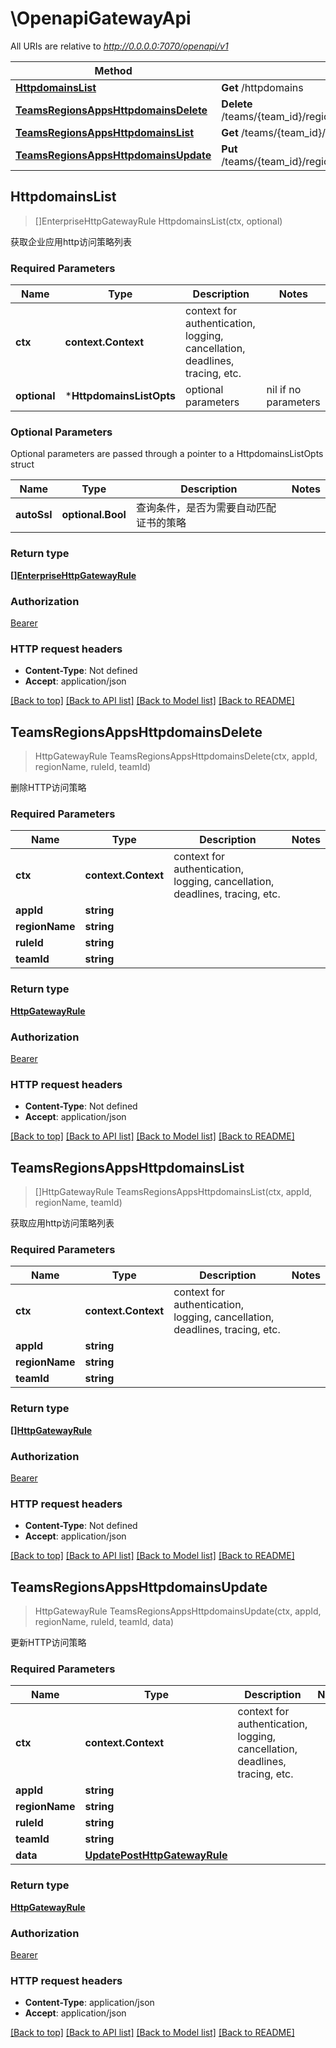 # \OpenapiGatewayApi

All URIs are relative to *http://0.0.0.0:7070/openapi/v1*

Method | HTTP request | Description
------------- | ------------- | -------------
[**HttpdomainsList**](OpenapiGatewayApi.md#HttpdomainsList) | **Get** /httpdomains | 
[**TeamsRegionsAppsHttpdomainsDelete**](OpenapiGatewayApi.md#TeamsRegionsAppsHttpdomainsDelete) | **Delete** /teams/{team_id}/regions/{region_name}/apps/{app_id}/httpdomains/{rule_id} | 
[**TeamsRegionsAppsHttpdomainsList**](OpenapiGatewayApi.md#TeamsRegionsAppsHttpdomainsList) | **Get** /teams/{team_id}/regions/{region_name}/apps/{app_id}/httpdomains | 
[**TeamsRegionsAppsHttpdomainsUpdate**](OpenapiGatewayApi.md#TeamsRegionsAppsHttpdomainsUpdate) | **Put** /teams/{team_id}/regions/{region_name}/apps/{app_id}/httpdomains/{rule_id} | 



## HttpdomainsList

> []EnterpriseHttpGatewayRule HttpdomainsList(ctx, optional)



获取企业应用http访问策略列表

### Required Parameters


Name | Type | Description  | Notes
------------- | ------------- | ------------- | -------------
**ctx** | **context.Context** | context for authentication, logging, cancellation, deadlines, tracing, etc.
 **optional** | ***HttpdomainsListOpts** | optional parameters | nil if no parameters

### Optional Parameters

Optional parameters are passed through a pointer to a HttpdomainsListOpts struct


Name | Type | Description  | Notes
------------- | ------------- | ------------- | -------------
 **autoSsl** | **optional.Bool**| 查询条件，是否为需要自动匹配证书的策略 | 

### Return type

[**[]EnterpriseHttpGatewayRule**](EnterpriseHTTPGatewayRule.md)

### Authorization

[Bearer](../README.md#Bearer)

### HTTP request headers

- **Content-Type**: Not defined
- **Accept**: application/json

[[Back to top]](#) [[Back to API list]](../README.md#documentation-for-api-endpoints)
[[Back to Model list]](../README.md#documentation-for-models)
[[Back to README]](../README.md)


## TeamsRegionsAppsHttpdomainsDelete

> HttpGatewayRule TeamsRegionsAppsHttpdomainsDelete(ctx, appId, regionName, ruleId, teamId)



删除HTTP访问策略

### Required Parameters


Name | Type | Description  | Notes
------------- | ------------- | ------------- | -------------
**ctx** | **context.Context** | context for authentication, logging, cancellation, deadlines, tracing, etc.
**appId** | **string**|  | 
**regionName** | **string**|  | 
**ruleId** | **string**|  | 
**teamId** | **string**|  | 

### Return type

[**HttpGatewayRule**](HTTPGatewayRule.md)

### Authorization

[Bearer](../README.md#Bearer)

### HTTP request headers

- **Content-Type**: Not defined
- **Accept**: application/json

[[Back to top]](#) [[Back to API list]](../README.md#documentation-for-api-endpoints)
[[Back to Model list]](../README.md#documentation-for-models)
[[Back to README]](../README.md)


## TeamsRegionsAppsHttpdomainsList

> []HttpGatewayRule TeamsRegionsAppsHttpdomainsList(ctx, appId, regionName, teamId)



获取应用http访问策略列表

### Required Parameters


Name | Type | Description  | Notes
------------- | ------------- | ------------- | -------------
**ctx** | **context.Context** | context for authentication, logging, cancellation, deadlines, tracing, etc.
**appId** | **string**|  | 
**regionName** | **string**|  | 
**teamId** | **string**|  | 

### Return type

[**[]HttpGatewayRule**](HTTPGatewayRule.md)

### Authorization

[Bearer](../README.md#Bearer)

### HTTP request headers

- **Content-Type**: Not defined
- **Accept**: application/json

[[Back to top]](#) [[Back to API list]](../README.md#documentation-for-api-endpoints)
[[Back to Model list]](../README.md#documentation-for-models)
[[Back to README]](../README.md)


## TeamsRegionsAppsHttpdomainsUpdate

> HttpGatewayRule TeamsRegionsAppsHttpdomainsUpdate(ctx, appId, regionName, ruleId, teamId, data)



更新HTTP访问策略

### Required Parameters


Name | Type | Description  | Notes
------------- | ------------- | ------------- | -------------
**ctx** | **context.Context** | context for authentication, logging, cancellation, deadlines, tracing, etc.
**appId** | **string**|  | 
**regionName** | **string**|  | 
**ruleId** | **string**|  | 
**teamId** | **string**|  | 
**data** | [**UpdatePostHttpGatewayRule**](UpdatePostHttpGatewayRule.md)|  | 

### Return type

[**HttpGatewayRule**](HTTPGatewayRule.md)

### Authorization

[Bearer](../README.md#Bearer)

### HTTP request headers

- **Content-Type**: application/json
- **Accept**: application/json

[[Back to top]](#) [[Back to API list]](../README.md#documentation-for-api-endpoints)
[[Back to Model list]](../README.md#documentation-for-models)
[[Back to README]](../README.md)

